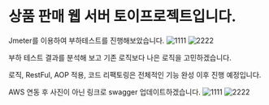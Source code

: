 # 상품 판매 웹 서버 토이프로젝트입니다.

Jmeter를 이용하여 부하테스트를 진행해보았습니다.
![1111](https://user-images.githubusercontent.com/90826012/158863172-67ca1b20-ae7e-41e8-abd0-47ba63311d40.PNG)
![2222](https://user-images.githubusercontent.com/90826012/158863175-9e3158ac-d468-4892-bf53-770484fe964f.PNG)

부하 테스트 결과를 분석해 보고 기존 로직보다 나은 로직을 고민하겠습니다.


로직, RestFul, AOP 적용, 코드 리팩토링은 전체적인 기능 완성 이후 진행 예정입니다.

AWS 연동 후 사진이 아닌 링크로 swagger 업데이트하겠습니다.
![1111](https://user-images.githubusercontent.com/90826012/158407519-61dedf98-3d39-4a84-b65b-837e8e4f8daa.PNG)
![2222](https://user-images.githubusercontent.com/90826012/158407527-faf48ddf-f85b-4e80-9bd2-93ae03b02180.PNG)


